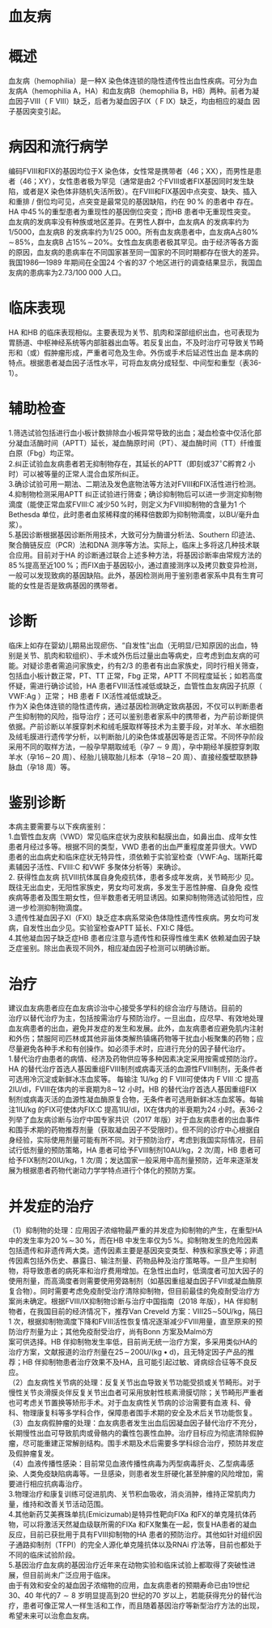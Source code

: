 # 血友病  
# 概述  
血友病（hemophilia）是一种X 染色体连锁的隐性遗传性出血性疾病。可分为血友病A（hemophilia A，HA）和血友病B（hemophilia B，HB）两种。前者为凝血因子Ⅷ（ F Ⅷ）缺乏，后者为凝血因子Ⅸ（ F Ⅸ）缺乏，均由相应的凝血 因子基因突变引起。  
# 病因和流行病学  
编码FⅧ和FⅨ的基因均位于X 染色体，女性常是携带者（46；XX），而男性是患者（46；XY），女性患者极为罕见（通常是由2 个FⅧ或者FⅨ基因同时发生缺陷，或者是X 染色体非随机失活所致）。在FⅧ和FⅨ基因中点突变、缺失、插入和重排 / 倒位均可见，点突变是最常见的基因缺陷，约在 $90\,\%$ 的患者中 存在。HA 中$45\,\%$的重型患者为重现性的基因倒位突变；而HB 患者中无重现性突变。  
血友病的发病率没有种族或地区差异。在男性人群中，血友病A 的发病率约为1/5000，血友病B 的发病率约为1/25 000。所有血友病患者中，血友病A占$80\%\!\sim\!85\%$，血友病B 占$15\%\!\sim\!20\%$。女性血友病患者极其罕见。由于经济等各方面的原因，血友病的患病率在不同国家甚至同一国家的不同时期都存在很大的差异。我国1986—1989 年期间在全国24 个省的37 个地区进行的调查结果显示，我国血友病的患病率为$2.73/100\;000$ 人口。  
# 临床表现  
HA 和HB 的临床表现相似。主要表现为关节、肌肉和深部组织出血，也可表现为胃肠道、中枢神经系统等内部脏器出血等。若反复出血，不及时治疗可导致关节畸形和（或）假肿瘤形成，严重者可危及生命。外伤或手术后延迟性出血 是本病的特点。根据患者凝血因子活性水平，可将血友病分成轻型、中间型和重型（表36-1）。  
# 辅助检查  
1.筛选试验包括进行血小板计数排除血小板异常导致的出血；凝血检查中仅活化部分凝血活酶时间（APTT）延长，凝血酶原时间（PT）、凝血酶时间（TT）纤维蛋白原（Fbg）均正常。  
2.纠正试验血友病患者若无抑制物存在，其延长的APTT（即刻或$37^\circ\mathrm{C}$孵育2 小时）可以被等量的正常人混合血浆所纠正。  
3.确诊试验可用一期法、二期法及发色底物法等方法对FⅧ和FⅨ活性进行检测。  
4.抑制物检测采用APTT 纠正试验进行筛查；确诊抑制物后可以进一步测定抑制物滴度（能使正常血浆FⅧ:C 减少$50\,\%$时，则定义为FⅧ抑制物的含量为1 个Bethesda 单位，此时患者血浆稀释度的稀释倍数即为抑制物滴度，以BU/毫升血浆）。  
5.基因诊断根据基因诊断所用技术，大致可分为酶谱分析法、Southern 印迹法、聚合酶链反应（PCR）法和DNA 测序等方法。实际上，临床上多将这几种技术联合应用。目前对于HA 的诊断通过联合上述多种方法，将基因诊断率由常规方法的$85\,\%$提高至近$100\,\%$；而FⅨ由于基因较小，通过直接测序以及拷贝数变异检测，一般可以发现致病的基因缺陷。此外，基因检测尚用于鉴别患者家系中具有生育可能的女性是否是致病基因的携带者。  
# 诊断  
临床上如存在婴幼儿期易出现瘀伤、“自发性”出血（无明显/已知原因的出血，特别是关节、肌肉和软组织）、手术或外伤后过量出血等病史，应考虑到血友病的可能。对疑诊患者需追问家族史，约有2/3 的患者有出血家族史，同时行相关筛查，包括血小板计数正常，PT、TT 正常，Fbg 正常，APTT 不同程度延长；如若高度怀疑，需进行确诊试验，HA 患者FⅧ活性减低或缺乏，血管性血友病因子抗原（ VWF:Ag ）正常； HB  患者 F Ⅸ活性减低或缺乏。  
作为X 染色体连锁的隐性遗传病，通过基因检测确定致病基因，不仅可以判断患者产生抑制物的风险，指导治疗；还可以鉴别患者家系中的携带者，为产前诊断提供依据。产前诊断以羊膜穿刺术和绒毛膜取样等技术为主要手段，对羊水、羊水细胞及绒毛膜进行遗传学分析，以判断胎儿的染色体或基因等是否正常。不同怀孕阶段采用不同的取样方法，一般孕早期取绒毛（孕$7{\sim}9$ 周），孕中期经羊膜腔穿刺取羊水（孕$16\!\sim\!20$ 周）、经胎儿镜取胎儿标本（孕$18\!\sim\!20$ 周）、直接经腹壁取脐静脉血（孕18 周）等。  
# 鉴别诊断  
本病主要需要与以下疾病鉴别：  
1.血管性血友病（VWD）常见临床症状为皮肤和黏膜出血，如鼻出血、成年女性患者月经过多等。根据不同的类型，VWD 患者的出血严重程度差异很大。VWD 患者的出血病史和临床症状无特异性，须依赖于实验室检查（VWF:Ag、瑞斯托霉素辅因子活性、FⅧ:C 和VWF 多聚体分析等）来确诊。  
2. 获得性血友病 抗Ⅷ抗体属自身免疫抗体，患者多成年发病，关节畸形少 见。既往无出血史，无阳性家族史，男女均可发病，多发生于恶性肿瘤、自身免 疫性疾病等患者及围生期女性，但半数患者无明显诱因。如果抑制物筛选试验阳性，应进一步检测抑制物滴度。  
3.遗传性凝血因子Ⅺ（FⅪ）缺乏症本病系常染色体隐性遗传性疾病。男女均可发病，自发性出血少见。实验室检查APTT 延长、FⅪ:C 降低。  
4.其他凝血因子缺乏症HB 患者应注意与遗传性和获得性维生素K 依赖凝血因子缺乏症鉴别。除出血表现不同外，相应凝血因子检测可以明确诊断。  
# 治疗  
建议血友病患者应在血友病诊治中心接受多学科的综合治疗与随访。目前的  
治疗以替代治疗为主，包括按需治疗与预防治疗。一旦出血，应尽早、有效地处理血友病患者的出血，避免并发症的发生和发展。此外，血友病患者应避免肌内注射和外伤；禁服阿司匹林或其他非甾体类解热镇痛药物等干扰血小板聚集的药物；应尽量避免各种手术和有创操作。如必须手术时，应进行充分的因子替代治疗。  
1.替代治疗由患者的病情、经济及药物供应等多种因素决定采用按需或预防治疗。HA 的替代治疗首选人基因重组FⅧ制剂或病毒灭活的血源性FⅧ制剂，无条件者可选用冷沉淀或新鲜冰冻血浆等。 每输注 $1\mathrm{U}/\mathrm{kg}$  的 F Ⅷ可使体内 F Ⅷ :C 提高2IU/dl，FⅧ在体内的半衰期为$8\!\sim\!12$ 小时。HB 的替代治疗首选人基因重组FⅨ制剂或病毒灭活的血源性凝血酶原复合物，无条件者可选用新鲜冰冻血浆等。每输注1IU/kg 的FⅨ可使体内FⅨ:C 提高1IU/dl，Ⅸ在体内的半衰期为24 小时。表36-2 列举了血友病诊断与治疗中国专家共识（2017 年版）对于血友病患者的出血事件和围手术期的药物推荐剂量（获取凝血因子不受限时）。但不同的诊疗中心根据自身经验，实际使用剂量可能有所不同。对于预防治疗，考虑到我国实际情况，目前试行低剂量的预防策略，HA 患者可给予FⅧ制剂$10\mathrm{AU}/\mathrm{kg}$，2 次/周，HB 患者可给予FⅨ制剂20IU/kg，1 次/周；发达国家一般采用中高剂量预防，近年来逐渐发展为根据患者药物代谢动力学学特点进行个体化的预防方案。  
# 并发症的治疗  
（1）抑制物的处理：应用因子浓缩物最严重的并发症为抑制物的产生，在重型HA 中的发生率为$20\,\%\!\sim\!30\,\%$，而在HB 中发生率仅为$5\,\%$。抑制物发生的危险因素包括遗传和非遗传两大类。遗传因素主要是基因突变类型、种族和家族史等；非遗传因素包括外伤史、暴露日、输注剂量、药物品种及治疗策略等。一旦产生抑制物，将导致患者的病死率和治疗费用增加。在急性出血时，低滴度者可加大因子的使用剂量，而高滴度者则需要使用旁路制剂（如基因重组凝血因子FⅦ或凝血酶原复合物）。同时需要考虑免疫耐受治疗清除抑制物，但目前最佳的免疫耐受治疗方案尚未确定。根据FⅧ/Ⅸ抑制物诊断与治疗中国指南（2018 年版），HA 伴抑制物者，在我国目前的经济情况下，推荐Van Creveld 方案：Ⅷ$25\mathrm{\sim}$$50\mathrm{U}/\mathrm{kg}$，隔日1 次，根据抑制物滴度下降和FⅧ活性恢复情况逐渐减少FⅧ用量，直至原来的预防治疗剂量为止；其他免疫耐受治疗，尚有Bonn 方案及Malmö方  
案可供选择。HB 伴抑制物发生率低，目前尚无统一治疗方案，多采用类似HA的治疗方案，文献报道的治疗剂量在$25\!\sim\!200\mathrm{U}/(\mathrm{kg}\bullet\mathrm{d})$，且无特定因子产品的推荐；HB 伴抑制物患者治疗效果不及HA，且可能引起过敏、肾病综合征等不良反应。  
（2）血友病性关节病的处理：反复关节出血导致关节功能受损或关节畸形。对于慢性关节炎滑膜炎伴反复关节出血者可采用放射性核素滑膜切除；关节畸形严重者也可考虑关节置换等矫形手术。对于血友病性关节病的诊治需要有血液 科、骨科、物理康复科等多学科合作，保障患者围手术期的安全及术后关节功能恢复。  
（3）血友病假肿瘤的处理：血友病患者发生出血后因凝血因子替代治疗不充分，长期慢性出血可导致肌肉或骨骼内的囊性包裹性血肿。治疗目标应为彻底清除假肿瘤，尽可能重建正常解剖结构。围手术期及术后需要多学科综合治疗，预防并发症及假肿瘤复发。  
（4）血液传播性感染：目前常见血液传播性病毒为丙型病毒肝炎、乙型病毒感染、人类免疫缺陷病毒等。一旦感染，则患者发生肝硬化甚至肿瘤的风险增加，需要进行相应抗病毒治疗。  
3.物理治疗和康复训练可促进肌肉、关节积血吸收，消炎消肿，维持正常肌肉力量，维持和改善关节活动范围。  
4.其他新药艾美赛珠单抗(Emicizumab)是特异性靶向FⅨa 和FⅩ的单克隆抗体药物，可以将激活天然凝血级联所需的FⅨa 和FⅩ聚集在一起，恢复HA患者的凝血反应，目前已获批用于具有FⅧ抑制物的HA 患者的预防治疗。其他如针对组织因子通路抑制剂（TFPI）的完全人源化单克隆抗体以及RNAi 疗法等，目前也都处于不同的临床试验阶段。  
5.基因治疗血友病的基因治疗近年来在动物实验和临床试验上都取得了突破性进展，但目前尚未广泛应用于临床。  
由于有效和安全的凝血因子浓缩物的应用，血友病患者的预期寿命已由19世纪30、40 年代的$7{\sim}8$ 岁明显提高到20 世纪的70 岁以上，若能获得充分的替代治疗，患者可像正常人一样生活和工作，而且随着基因治疗等新型治疗方法的出现，希望未来可以治愈血友病。  
